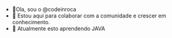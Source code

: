 - 👋Ola, sou o @codeinroca
- 👀 Estou aqui para colaborar com a comunidade e crescer em conhecimento.
- 🌱 Atualmente esto aprendendo JAVA

